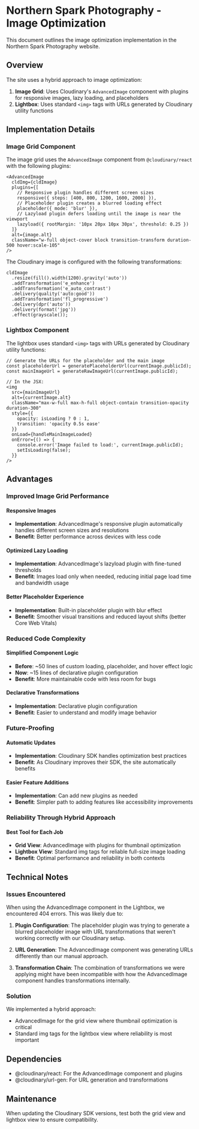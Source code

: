 # Northern Spark Photography - Image Optimization

This document outlines the image optimization implementation in the Northern Spark Photography website.

## Overview

The site uses a hybrid approach to image optimization:

1. **Image Grid**: Uses Cloudinary's `AdvancedImage` component with plugins for responsive images, lazy loading, and placeholders
2. **Lightbox**: Uses standard `<img>` tags with URLs generated by Cloudinary utility functions

## Implementation Details

### Image Grid Component

The image grid uses the `AdvancedImage` component from `@cloudinary/react` with the following plugins:

```tsx
<AdvancedImage
  cldImg={cldImage}
  plugins={[
    // Responsive plugin handles different screen sizes
    responsive({ steps: [400, 800, 1200, 1600, 2000] }),
    // Placeholder plugin creates a blurred loading effect
    placeholder({ mode: 'blur' }),
    // Lazyload plugin defers loading until the image is near the viewport
    lazyload({ rootMargin: '10px 20px 10px 30px', threshold: 0.25 })
  ]}
  alt={image.alt}
  className="w-full object-cover block transition-transform duration-500 hover:scale-105"
/>
```

The Cloudinary image is configured with the following transformations:

```tsx
cldImage
  .resize(fill().width(1200).gravity('auto'))
  .addTransformation('e_enhance')
  .addTransformation('e_auto_contrast')
  .delivery(quality('auto:good'))
  .addTransformation('fl_progressive')
  .delivery(dpr('auto'))
  .delivery(format('jpg'))
  .effect(grayscale());
```

### Lightbox Component

The lightbox uses standard `<img>` tags with URLs generated by Cloudinary utility functions:

```tsx
// Generate the URLs for the placeholder and the main image
const placeholderUrl = generatePlaceholderUrl(currentImage.publicId);
const mainImageUrl = generateRawImageUrl(currentImage.publicId);

// In the JSX:
<img
  src={mainImageUrl}
  alt={currentImage.alt}
  className="max-w-full max-h-full object-contain transition-opacity duration-300"
  style={{
    opacity: isLoading ? 0 : 1,
    transition: 'opacity 0.5s ease'
  }}
  onLoad={handleMainImageLoaded}
  onError={() => {
    console.error('Image failed to load:', currentImage.publicId);
    setIsLoading(false);
  }}
/>
```

## Advantages

### Improved Image Grid Performance

#### Responsive Images
- **Implementation**: AdvancedImage's responsive plugin automatically handles different screen sizes and resolutions
- **Benefit**: Better performance across devices with less code

#### Optimized Lazy Loading
- **Implementation**: AdvancedImage's lazyload plugin with fine-tuned thresholds
- **Benefit**: Images load only when needed, reducing initial page load time and bandwidth usage

#### Better Placeholder Experience
- **Implementation**: Built-in placeholder plugin with blur effect
- **Benefit**: Smoother visual transitions and reduced layout shifts (better Core Web Vitals)

### Reduced Code Complexity

#### Simplified Component Logic
- **Before**: ~50 lines of custom loading, placeholder, and hover effect logic
- **Now**: ~15 lines of declarative plugin configuration
- **Benefit**: More maintainable code with less room for bugs

#### Declarative Transformations
- **Implementation**: Declarative plugin configuration
- **Benefit**: Easier to understand and modify image behavior

### Future-Proofing

#### Automatic Updates
- **Implementation**: Cloudinary SDK handles optimization best practices
- **Benefit**: As Cloudinary improves their SDK, the site automatically benefits

#### Easier Feature Additions
- **Implementation**: Can add new plugins as needed
- **Benefit**: Simpler path to adding features like accessibility improvements

### Reliability Through Hybrid Approach

#### Best Tool for Each Job
- **Grid View**: AdvancedImage with plugins for thumbnail optimization
- **Lightbox View**: Standard img tags for reliable full-size image loading
- **Benefit**: Optimal performance and reliability in both contexts

## Technical Notes

### Issues Encountered

When using the AdvancedImage component in the Lightbox, we encountered 404 errors. This was likely due to:

1. **Plugin Configuration**: The placeholder plugin was trying to generate a blurred placeholder image with URL transformations that weren't working correctly with our Cloudinary setup.

2. **URL Generation**: The AdvancedImage component was generating URLs differently than our manual approach.

3. **Transformation Chain**: The combination of transformations we were applying might have been incompatible with how the AdvancedImage component handles transformations internally.

### Solution

We implemented a hybrid approach:
- AdvancedImage for the grid view where thumbnail optimization is critical
- Standard img tags for the lightbox view where reliability is most important

## Dependencies

- @cloudinary/react: For the AdvancedImage component and plugins
- @cloudinary/url-gen: For URL generation and transformations

## Maintenance

When updating the Cloudinary SDK versions, test both the grid view and lightbox view to ensure compatibility.